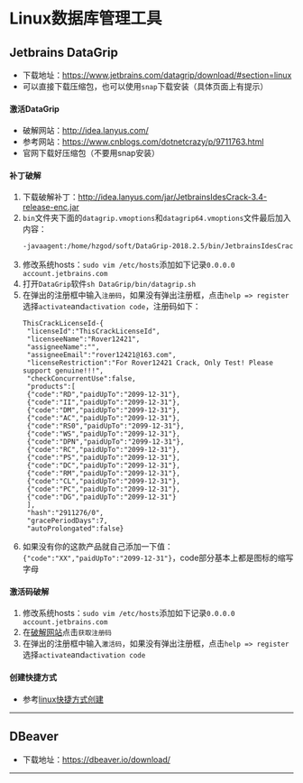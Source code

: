 # Linux数据库管理工具

<h2 id="datagrip">Jetbrains DataGrip</h2>

* 下载地址：https://www.jetbrains.com/datagrip/download/#section=linux
* 可以直接下载压缩包，也可以使用`snap`下载安装（具体页面上有提示）


#### 激活DataGrip

* 破解网站：http://idea.lanyus.com/
* 参考网站：https://www.cnblogs.com/dotnetcrazy/p/9711763.html
* 官网下载好压缩包（不要用snap安装）

#### 补丁破解
1. 下载破解补丁：http://idea.lanyus.com/jar/JetbrainsIdesCrack-3.4-release-enc.jar
1. `bin`文件夹下面的`datagrip.vmoptions`和`datagrip64.vmoptions`文件最后加入内容：
   ```bash
   -javaagent:/home/hzgod/soft/DataGrip-2018.2.5/bin/JetbrainsIdesCrack-3.4-release-enc.jar
   ```
1. 修改系统hosts：`sudo vim /etc/hosts`添加如下记录`0.0.0.0 account.jetbrains.com`
1. 打开`DataGrip`软件`sh DataGrip/bin/datagrip.sh`
1. 在弹出的注册框中输入`注册码`，如果没有弹出注册框，点击`help => register`选择`activate`and`activation code`，注册码如下：
   ```
   ThisCrackLicenseId-{
    "licenseId":"ThisCrackLicenseId",
    "licenseeName":"Rover12421",
    "assigneeName":"",
    "assigneeEmail":"rover12421@163.com",
    "licenseRestriction":"For Rover12421 Crack, Only Test! Please support genuine!!!",
    "checkConcurrentUse":false,
    "products":[
    {"code":"RD","paidUpTo":"2099-12-31"},
    {"code":"II","paidUpTo":"2099-12-31"},
    {"code":"DM","paidUpTo":"2099-12-31"},
    {"code":"AC","paidUpTo":"2099-12-31"},
    {"code":"RS0","paidUpTo":"2099-12-31"},
    {"code":"WS","paidUpTo":"2099-12-31"},
    {"code":"DPN","paidUpTo":"2099-12-31"},
    {"code":"RC","paidUpTo":"2099-12-31"},
    {"code":"PS","paidUpTo":"2099-12-31"},
    {"code":"DC","paidUpTo":"2099-12-31"},
    {"code":"RM","paidUpTo":"2099-12-31"},
    {"code":"CL","paidUpTo":"2099-12-31"},
    {"code":"PC","paidUpTo":"2099-12-31"},
    {"code":"DG","paidUpTo":"2099-12-31"}
    ],
    "hash":"2911276/0",
    "gracePeriodDays":7,
    "autoProlongated":false}
   ```
1. 如果没有你的这款产品就自己添加一下值：`{"code":"XX","paidUpTo":"2099-12-31"}`，code部分基本上都是图标的缩写字母

#### 激活码破解
1. 修改系统hosts：`sudo vim /etc/hosts`添加如下记录`0.0.0.0 account.jetbrains.com`
1. 在[破解网站](http://idea.lanyus.com/)点击`获取注册码`
1. 在弹出的注册框中输入`激活码`，如果没有弹出注册框，点击`help => register`选择`activate`and`activation code`

#### 创建快捷方式

* 参考[linux快捷方式创建](./shutcat.md)

---

<h2 id="dbeaver">DBeaver</h2>

* 下载地址：https://dbeaver.io/download/

---
